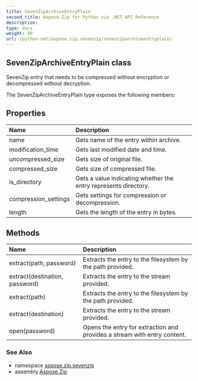 ```yaml
---
title: SevenZipArchiveEntryPlain
second_title: Aspose.Zip for Python via .NET API Reference
description: 
type: docs
weight: 40
url: /python-net/aspose.zip.sevenzip/sevenziparchiveentryplain/
---
```


## SevenZipArchiveEntryPlain class

SevenZip entry that needs to be compressed without encryption or decompressed without decryption.

The SevenZipArchiveEntryPlain type exposes the following members:
## Properties
| Name | Description |
| :- | :- |
|name|Gets name of the entry within archive.|
|modification_time|Gets last modified date and time.|
|uncompressed_size|Gets size of original file.|
|compressed_size|Gets size of compressed file.|
|is_directory|Gets a value indicating whether the entry represents directory.|
|compression_settings|Gets settings for compression or decompression.|
|length|Gets the length of the entry in bytes.|
## Methods
| Name | Description |
| :- | :- |
|extract(path, password)|Extracts the entry to the filesystem by the path provided.|
|extract(destination, password)|Extracts the entry to the stream provided.|
|extract(path)|Extracts the entry to the filesystem by the path provided.|
|extract(destination)|Extracts the entry to the stream provided.|
|open(password)|Opens the entry for extraction and provides a stream with entry content.|

### See Also

* namespace [aspose.zip.sevenzip](/zip/python-net/aspose.zip.sevenzip/)
* assembly [Aspose.Zip](/zip/python-net/)

